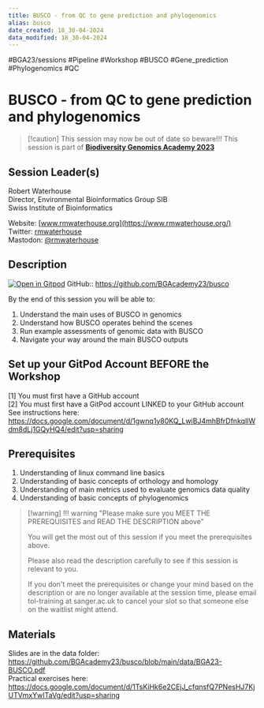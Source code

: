 ```yaml
---
title: BUSCO - from QC to gene prediction and phylogenomics
alias: busco
date_created: 18_30-04-2024
data_modified: 18_30-04-2024
---
```

#BGA23/sessions #Pipeline #Workshop #BUSCO #Gene_prediction #Phylogenomics #QC

# BUSCO - from QC to gene prediction and phylogenomics

> [!caution] This session may now be out of date so beware!!!
> This session is part of [**Biodiversity Genomics Academy 2023**](https://BGA23.org)

## Session Leader(s)

Robert Waterhouse  
Director, Environmental Bioinformatics Group SIB  
Swiss Institute of Bioinformatics

Website: [www.rmwaterhouse.org](https://www.rmwaterhouse.org/)  
Twitter:  [rmwaterhouse](https://twitter.com/rmwaterhouse)  
Mastodon: [@rmwaterhouse](https://ecoevo.social/@rmwaterhouse)

## Description
[![Open in Gitpod](https://gitpod.io/button/open-in-gitpod.svg)](https://gitpod.io/#https://github.com/BGAcademy23/busco)
GitHub:: https://github.com/BGAcademy23/busco

By the end of this session you will be able to:

1. Understand the main uses of BUSCO in genomics
2. Understand how BUSCO operates behind the scenes
3. Run example assessments of genomic data with BUSCO
4. Navigate your way around the main BUSCO outputs

## Set up your GitPod Account BEFORE the Workshop

[1] You must first have a GitHub account  
[2] You must first have a GitPod account LINKED to your GitHub account  
See instructions here: https://docs.google.com/document/d/1gwnq1y80KQ_LwiBJ4mhBfrDfnkqIlWdm8dLj1GQyHQ4/edit?usp=sharing  

## Prerequisites

1. Understanding of linux command line basics
2. Understanding of basic concepts of orthology and homology
3. Understanding of main metrics used to evaluate genomics data quality
4. Understanding of basic concepts of phylogenomics

> [!warning] !!! warning "Please make sure you MEET THE PREREQUISITES and READ THE DESCRIPTION above"
> 
> You will get the most out of this session if you meet the prerequisites above.
> 
> Please also read the description carefully to see if this session is relevant to you.
> 
> If you don't meet the prerequisites or change your mind based on the description or are no longer available at the session time, please email tol-training at sanger.ac.uk to cancel your slot so that someone else on the waitlist might attend.
> 
## Materials

Slides are in the data folder: https://github.com/BGAcademy23/busco/blob/main/data/BGA23-BUSCO.pdf  
Practical exercises here: https://docs.google.com/document/d/1TsKiHk6e2CEjJ_cfqnsfQ7PNesHJ7KjUTVmxYwITaVg/edit?usp=sharing  
